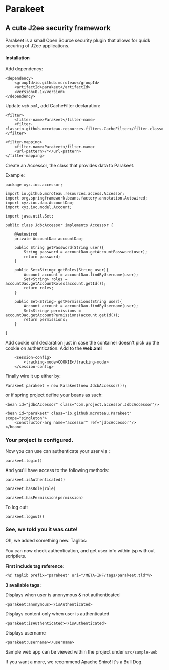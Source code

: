 #  Parakeet 

## A cute J2ee security framework

Parakeet is a small Open Source security plugin that allows for quick securing of J2ee applications.

#### Installation

Add dependency:

```
<dependency>
    <groupId>io.github.mcroteau</groupId>
    <artifactId>parakeet</artifactId>
    <version>0.1</version>
</dependency>
```

Update `web.xml`, add CacheFilter declaration:

```
<filter>
    <filter-name>Parakeet</filter-name>
    <filter-class>io.github.mcroteau.resources.filters.CacheFilter</filter-class>
</filter>

<filter-mapping>
    <filter-name>Parakeet</filter-name>
    <url-pattern>/*</url-pattern>
</filter-mapping>
```

Create an Accessor, the class
that provides data to Parakeet.

Example:

```
package xyz.ioc.accessor;

import io.github.mcroteau.resources.access.Accessor;
import org.springframework.beans.factory.annotation.Autowired;
import xyz.ioc.dao.AccountDao;
import xyz.ioc.model.Account;

import java.util.Set;

public class JdbcAccessor implements Accessor {

    @Autowired
    private AccountDao accountDao;

    public String getPassword(String user){
        String password = accountDao.getAccountPassword(user);
        return password;
    }

    public Set<String> getRoles(String user){
        Account account = accountDao.findByUsername(user);
        Set<String> roles = accountDao.getAccountRoles(account.getId());
        return roles;
    }

    public Set<String> getPermissions(String user){
        Account account = accountDao.findByUsername(user);
        Set<String> permissions = accountDao.getAccountPermissions(account.getId());
        return permissions;
    }

}
```

Add cookie xml declaration just in case the container 
doesn't pick up the cookie on authentication. Add to the **web.xml**

```
	<session-config>
		<tracking-mode>COOKIE</tracking-mode>
	</session-config>
```

Finally wire it up either by:

`Parakeet parakeet = new Parakeet(new JdcbAccessor());`

or if spring project define your beans as such:

```
<bean id="jdbcAccessor" class="com.project.accessor.JdbcAccessor"/>

<bean id="parakeet" class="io.github.mcroteau.Parakeet" scope="singleton">
    <constructor-arg name="accessor" ref="jdbcAccessor"/>
</bean>
```

### Your project is configured. 

Now you can use can authenticate your user via :

`parakeet.login()`

And you'll have access to the following methods:

`parakeet.isAuthenticated()`

`parakeet.hasRole(role)`

`parakeet.hasPermission(permission)`

To log out:

`parakeet.logout()`

### See, we told you it was cute!

Oh, we added something new. Taglibs:

You can now check authentication, and get user info 
within jsp without scriptlets.

**First include tag reference:**

`<%@ taglib prefix="parakeet" uri="/META-INF/tags/parakeet.tld"%>`

**3 available tags:**

Displays when user is anonymous & not authenticated

`<parakeet:anonymous></isAuthenticated>`


Displays content only when user is authenticated

`<parakeet:isAuthenticated></isAuthenticated>`


Displays username

`<parakeet:username></username>`


Sample web app can be viewed within the project under `src/sample-web`

If you want a more, we recommend Apache Shiro! It's a Bull Dog.


